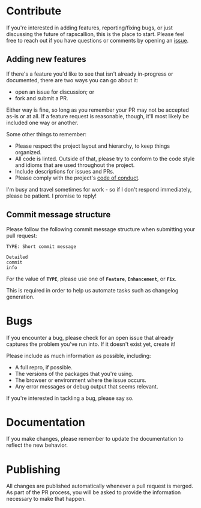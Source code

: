 # Contribute

If you're interested in adding features, reporting/fixing bugs, or just discussing the future of rapscallion, this is the place to start.  Please feel free to reach out if you have questions or comments by opening an [issue](https://github.com/FormidableLabs/rapscallion/issues).


## Adding new features

If there's a feature you'd like to see that isn't already in-progress or documented, there are two ways you can go about it:

- open an issue for discussion; or
- fork and submit a PR.

Either way is fine, so long as you remember your PR may not be accepted as-is or at all.  If a feature request is reasonable, though, it'll most likely be included one way or another.

Some other things to remember:

- Please respect the project layout and hierarchy, to keep things organized.
- All code is linted.  Outside of that, please try to conform to the code style and idioms that are used throughout the project.
- Include descriptions for issues and PRs.
- Please comply with the project's [code of conduct](./COC.md).

I'm busy and travel sometimes for work - so if I don't respond immediately, please be patient.  I promise to reply!

## Commit message structure

Please follow the following commit message structure when submitting your pull request:

    TYPE: Short commit message

    Detailed
    commit
    info

For the value of **`TYPE`**, please use one of **`Feature`**, **`Enhancement`**, or **`Fix`**.

This is required in order to help us automate tasks such as changelog generation.


# Bugs

If you encounter a bug, please check for an open issue that already captures the problem you've run into.  If it doesn't exist yet, create it!

Please include as much information as possible, including:

- A full repro, if possible.
- The versions of the packages that you're using.
- The browser or environment where the issue occurs.
- Any error messages or debug output that seems relevant.

If you're interested in tackling a bug, please say so.


# Documentation

If you make changes, please remember to update the documentation to reflect the new behavior.

# Publishing

All changes are published automatically whenever a pull request is merged.  As part of the PR process, you will be asked to provide the information necessary to make that happen.
